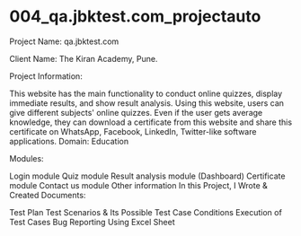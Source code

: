 # 004_qa.jbktest.com_projectauto


Project Name: qa.jbktest.com

Client Name: The Kiran Academy, Pune.

Project Information:

This website has the main functionality to conduct online quizzes, display immediate results, and show result analysis.
Using this website, users can give different subjects' online quizzes. Even if the user gets average knowledge, they can download a certificate from this website and share this certificate on WhatsApp, Facebook, LinkedIn, Twitter-like software applications.
Domain: Education

Modules:

Login module
Quiz module
Result analysis module (Dashboard)
Certificate module
Contact us module
Other information
In this Project, I Wrote & Created Documents:

Test Plan
Test Scenarios & Its Possible Test Case Conditions
Execution of Test Cases
Bug Reporting Using Excel Sheet

